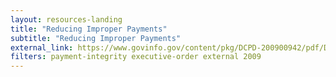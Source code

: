 ```yaml
---
layout: resources-landing
title: "Reducing Improper Payments"
subtitle: "Reducing Improper Payments" 
external_link: https://www.govinfo.gov/content/pkg/DCPD-200900942/pdf/DCPD-200900942.pdf
filters: payment-integrity executive-order external 2009
---
```


